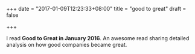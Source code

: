+++
date = "2017-01-09T12:23:33+08:00"
title = "good to great"
draft = false

+++

I read **Good to Great in January 2016**. An awesome read sharing detailed analysis on how good companies became great.
